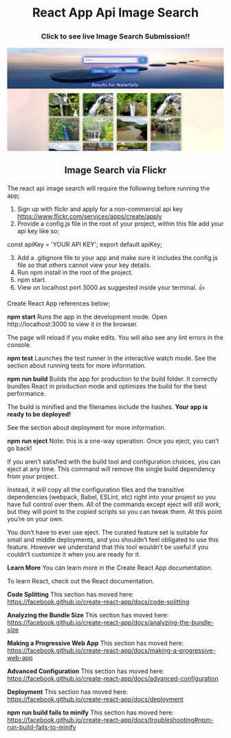 
<h1><b><p align="center">React App Api Image Search</p></b></h1>


<h3><b><p align="center">Click to see live Image Search Submission!!</p></b></h3>
<a href="https://reactapiimagesearch.netlify.com/" target="_blank"><img src="https://github.com/sargef/react-app-api-image-search/blob/master/src/images/reactimage.png"></a>

<h2><b><p align="center">Image Search via Flickr</p></b></h2>

The react api image search will require the following before running the app;

1. Sign up with flickr and apply for a non-commercial api key https://www.flickr.com/services/apps/create/apply
2. Provide a config.js file in the root of your project, within this file add your api key like so;

const apiKey = 'YOUR API KEY';
export default apiKey;

3. Add a .gitignore file to your app and make sure it includes the config.js file so that others cannot view your key details.
4. Run npm install in the root of the project.
5. npm start.
6. View on localhost port 3000 as suggested inside your terminal. :+1:

Create React App references below;

__npm start__
Runs the app in the development mode.
Open http://localhost:3000 to view it in the browser.

The page will reload if you make edits.
You will also see any lint errors in the console.

__npm test__
Launches the test runner in the interactive watch mode.
See the section about running tests for more information.

__npm run build__
Builds the app for production to the build folder.
It correctly bundles React in production mode and optimizes the build for the best performance.

The build is minified and the filenames include the hashes.
__Your app is ready to be deployed!__

See the section about deployment for more information.

__npm run eject__
Note: this is a one-way operation. Once you eject, you can’t go back!

If you aren’t satisfied with the build tool and configuration choices, you can eject at any time. This command will remove the single build dependency from your project.

Instead, it will copy all the configuration files and the transitive dependencies (webpack, Babel, ESLint, etc) right into your project so you have full control over them. All of the commands except eject will still work, but they will point to the copied scripts so you can tweak them. At this point you’re on your own.

You don’t have to ever use eject. The curated feature set is suitable for small and middle deployments, and you shouldn’t feel obligated to use this feature. However we understand that this tool wouldn’t be useful if you couldn’t customize it when you are ready for it.

__Learn More__
You can learn more in the Create React App documentation.

To learn React, check out the React documentation.

__Code Splitting__
This section has moved here: https://facebook.github.io/create-react-app/docs/code-splitting

__Analyzing the Bundle Size__
This section has moved here: https://facebook.github.io/create-react-app/docs/analyzing-the-bundle-size

__Making a Progressive Web App__
This section has moved here: https://facebook.github.io/create-react-app/docs/making-a-progressive-web-app

__Advanced Configuration__
This section has moved here: https://facebook.github.io/create-react-app/docs/advanced-configuration

__Deployment__
This section has moved here: https://facebook.github.io/create-react-app/docs/deployment

__npm run build fails to minify__
This section has moved here: https://facebook.github.io/create-react-app/docs/troubleshooting#npm-run-build-fails-to-minify

